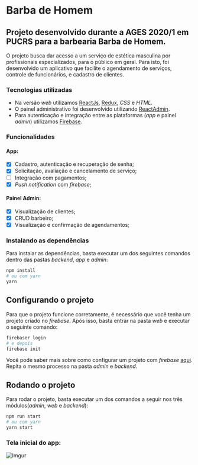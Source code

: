 # Barba de Homem

## Projeto desenvolvido durante a AGES 2020/1 em PUCRS para a barbearia Barba de Homem. 
<p>O projeto busca dar acesso a um serviço de estética masculina por profissionais especializados, para o público em geral. Para isto, foi desenvolvido um aplicativo que facilite o agendamento de serviços, controle de funcionários, e cadastro de clientes.</p>

### Tecnologias utilizadas

* Na versão *web* utilizamos [ReactJs](https://reactjs.org/), [Redux](https://redux.js.org/), *CSS* e *HTML*.
* O painel administrativo foi desenvolvido utilizando [ReactAdmin](https://marmelab.com/react-admin/).
* Para autenticação e integração entre as plataformas (*app* e painel *admin*) utilizamos [Firebase](https://firebase.google.com/).

### Funcionalidades

#### App:
- [x] Cadastro, autenticação e recuperação de senha;
- [x] Solicitação, avaliação e cancelamento de serviço;
- [ ] Integração com pagamentos;
- [x] *Push notification* com *firebase*;

#### Painel Admin:
- [x] Visualização de clientes;
- [x] CRUD barbeiro;
- [x] Visualização e confirmação de agendamentos;

### Instalando as dependências
Para instalar as dependências, basta executar um dos seguintes comandos dentro das pastas *backend*, *app* e *admin*:
```bash
npm install
# ou com yarn
yarn
```

## Configurando o projeto
Para que o projeto funcione corretamente, é necessário que você tenha um projeto criado no *firebase*. Após isso, basta entrar na pasta *web* e executar o seguinte comando:
```bash
firebaser login
# e depois
firebase init
```
Você pode saber mais sobre como configurar um projeto com *firebase* [aqui](https://firebase.google.com/docs/web/setup).
Repita o mesmo processo na pasta *admin* e *backend*.

## Rodando o projeto
Para rodar o projeto, basta executar um dos comandos a seguir nos três módulos(*admin*, *web* e *backend*):
```bash
npm run start
# ou com yarn
yarn start
```

### Tela inicial do app:
![Imgur](https://i.imgur.com/GZjKd9m.png)
